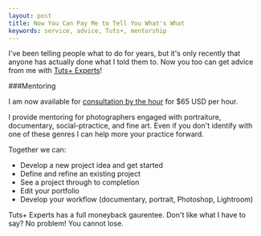 ```yaml
---
layout: post
title: Now You Can Pay Me to Tell You What's What
keywords: service, advice, Tuts+, mentorship
---
```


I've been telling people what to do for years, but it's only recently that anyone has actually done what I told them to. Now you too can get advice from me with [Tuts+ Experts](http://experts.tutsplus.com/)!

###Mentoring

I am now available for [consultation by the hour](http://experts.tutsplus.com/products/jackson-couse) for $65 USD per hour.
 
I provide mentoring for photographers engaged with portraiture, documentary, social-ptractice, and fine art. Even if you don't identify with one of these genres I can help more your practice forward.

Together we can:
 
- Develop a new project idea and get started 
- Define and refine an existing project
- See a project through to completion
- Edit your portfolio
- Develop your workflow (documentary, portrait, Photoshop, Lightroom)

Tuts+ Experts has a full moneyback gaurentee. Don't like what I have to say? No problem! You cannot lose.

